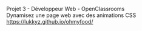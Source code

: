 Projet 3 - Développeur Web - OpenClassrooms<br/>
Dynamisez une page web avec des animations CSS<br/>
https://lukkyz.github.io/ohmyfood/ <br/>
